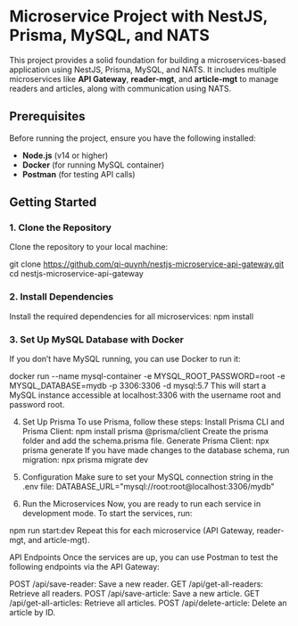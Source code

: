 # Microservice Project with NestJS, Prisma, MySQL, and NATS

This project provides a solid foundation for building a microservices-based application using NestJS, Prisma, MySQL, and NATS. 
It includes multiple microservices like **API Gateway**, **reader-mgt**, and **article-mgt** to manage readers and articles, along with communication using NATS.

## Prerequisites

Before running the project, ensure you have the following installed:

- **Node.js** (v14 or higher)
- **Docker** (for running MySQL container)
- **Postman** (for testing API calls)

## Getting Started

### 1. Clone the Repository

Clone the repository to your local machine:

git clone https://github.com/qi-quynh/nestjs-microservice-api-gateway.git
cd nestjs-microservice-api-gateway

### 2. Install Dependencies
Install the required dependencies for all microservices:
npm install
### 3. Set Up MySQL Database with Docker
If you don’t have MySQL running, you can use Docker to run it:

docker run --name mysql-container -e MYSQL_ROOT_PASSWORD=root -e MYSQL_DATABASE=mydb -p 3306:3306 -d mysql:5.7
This will start a MySQL instance accessible at localhost:3306 with the username root and password root.

4. Set Up Prisma
To use Prisma, follow these steps:
Install Prisma CLI and Prisma Client:
npm install prisma @prisma/client
Create the prisma folder and add the schema.prisma file.
Generate Prisma Client:
npx prisma generate
If you have made changes to the database schema, run migration:
npx prisma migrate dev

5. Configuration
Make sure to set your MySQL connection string in the .env file:
DATABASE_URL="mysql://root:root@localhost:3306/mydb"

6. Run the Microservices
Now, you are ready to run each service in development mode. To start the services, run:

npm run start:dev
Repeat this for each microservice (API Gateway, reader-mgt, and article-mgt).

API Endpoints
Once the services are up, you can use Postman to test the following endpoints via the API Gateway:

POST /api/save-reader: Save a new reader.
GET /api/get-all-readers: Retrieve all readers.
POST /api/save-article: Save a new article.
GET /api/get-all-articles: Retrieve all articles.
POST /api/delete-article: Delete an article by ID.


